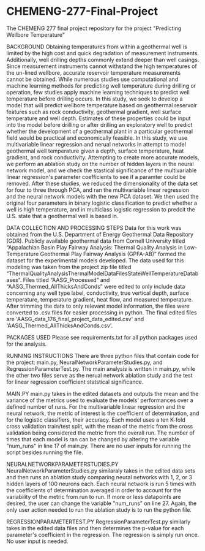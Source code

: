 # CHEMENG-277-Final-Project
The CHEMENG 277 final project repository for the project "Predicting Wellbore Temperature"

BACKGROUND
Obtaining temperatures from within a geothermal well is limited by the high cost and quick degradation of measurement instruments. Additionally, well drilling depths commonly extend deeper than well casings. Since measurement instruments cannot withstand the high temperatures of the un-lined wellbore, accurate reservoir temperature measurements cannot be obtained. While numerous studies use computational and machine learning methods for predicting well temperature during drilling or operation, few studies apply machine learning techniques to predict well temperature before drilling occurs. In this study, we seek to develop a model that will predict wellbore temperature based on geothermal reservoir features such as rock conductivity, geothermal gradient, well surface temperature and well depth. Estimates of these properties could be input into the model before drilling or after drilling an exploratory well to predict whether the development of a geothermal plant in a particular geothermal field would be practical and economically feasible.
In this study, we use multivariable linear regression and nerual networks in attempt to model geothermal well temperature given a depth, surface temperature, heat gradient, and rock conductivity. Attempting to create more accurate models, we perform an ablation study on the number of hidden layers in the neural network model, and we check the stastical significance of the multivariable linear regression's parameter coefficients to see if a paramter could be removed. After these studies, we reduced the dimensionality of the data set for four to three through PCA, and ran the multivariable linear regression and the neural network models with the new PCA dataset. We then used the original four parameters in binary logistic classification to predict whether a well is high temperature, and in multiclass logistic regression to predcit the U.S. state that a geothermal well is based in.

DATA COLLECTION AND PROCESSING STEPS
Data for this work was obtained from the U.S. Department of Energy Geothermal Data Repository (GDR). Publicly available geothermal data from Cornell University titled “Appalachian Basin Play Fairway Analysis: Thermal Quality Analysis in Low-Temperature Geothermal Play Fairway Analysis (GPFA-AB)” formed the dataset for the experimental models developed. The data used for this modeling was taken from the project zip file titled “ThermalQualityAnalysisThermalModelDataFilesStateWellTemperatureDatabases”. Files titled “AASG_Processed” and “AASG_Thermed_AllThicksAndConds” were edited to only include data concerning any well type label, conductivity, true vertical depth, surface temperature, temperature gradient, heat flow, and measured temperature. After trimming the data to only relevant model information, the files were converted to .csv files for easier processing in python. The final edited files are 'AASG_data_176_final_project_data_edited.csv' and 'AASG_Thermed_AllThicksAndConds.csv'.

PACKAGES USED
Please see requirements.txt for all python packages used for the analysis.

RUNNING INSTRUCTIONS
There are three python files that contain code for the project: main.py, NeuralNetworkParameterStudies.py, and RegressionParameterTest.py. The main analysis is written in main.py, while the other two files serve as the nerual network ablation study and the test for linear regression coefficient statstical significance.

MAIN.PY
main.py takes in the edited datasets and outputs the mean and the variance of the metrics used to evaluate the models' performances over a defined number of runs. For the multivariable linear regression and the neural network, the metric of interest is the coefficient of determination, and for the logistic classifiers, their accuracy. Each model uses a ten K-fold cross validation train/test split, with the mean of the metric from the cross validation being considered the metric from the overall run. The number of times that each model is ran can be changed by altering the variable "num_runs" in line 17 of main.py. There are no user inputs for running the script besides running the file.

NEURALNETWORKPARAMETERSTUDIES.PY
NeuralNetworkParameterStudies.py similaraly takes in the edited data sets and then runs an ablation study comparing neural networks with 1, 2, or 3 hidden layers of 100 neurons each. Each neural network is run 5 times with the coefficients of determination averaged in order to account for the variability of the metric from run to run. If more or less datapoints are desired, the user can change the variable "num_runs" on line 27. Again, the only user action needed to run the ablation study is to run the python file.

REGRESSIONPARAMETERTEST.PY
RegressionParameterTest.py similarly takes in the edited data files and then determines the p-value for each parameter's coefficient in the regression. The regression is simply run once. No user input is needed. 

